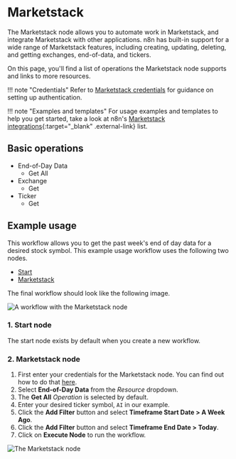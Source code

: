 # Marketstack

The Marketstack node allows you to automate work in Marketstack, and integrate Marketstack with other applications. n8n has built-in support for a wide range of Marketstack features, including creating, updating, deleting, and getting exchanges, end-of-data, and tickers. 

On this page, you'll find a list of operations the Marketstack node supports and links to more resources.

!!! note "Credentials"
    Refer to [Marketstack credentials](https://docs.n8n.io/integrations/builtin/credentials/marketstack/) for guidance on setting up authentication. 

!!! note "Examples and templates"
    For usage examples and templates to help you get started, take a look at n8n's [Marketstack integrations](https://n8n.io/integrations/marketstack/){:target="_blank" .external-link} list.


## Basic operations

* End-of-Day Data
    * Get All
* Exchange
    * Get
* Ticker
    * Get

## Example usage

This workflow allows you to get the past week's end of day data for a desired stock symbol. This example usage workflow uses the following two nodes.

- [Start](/integrations/builtin/core-nodes/n8n-nodes-base.start/)
- [Marketstack]()

The final workflow should look like the following image.

![A workflow with the Marketstack node](/_images/integrations/builtin/app-nodes/marketstack/workflow.png)

### 1. Start node

The start node exists by default when you create a new workflow.

### 2. Marketstack node

1. First enter your credentials for the Marketstack node. You can find out how to do that [here](/integrations/builtin/credentials/marketstack/).
2. Select **End-of-Day Data** from the *Resource* dropdown.
3. The **Get All** *Operation* is selected by default.
4. Enter your desired ticker symbol, `AI` in our example.
5. Click the **Add Filter** button and select **Timeframe Start Date > A Week Ago**.
6. Click the **Add Filter** button and select **Timeframe End Date > Today**.
3. Click on **Execute Node** to run the workflow.

![The Marketstack node](/_images/integrations/builtin/app-nodes/marketstack/marketstack_node.png)
